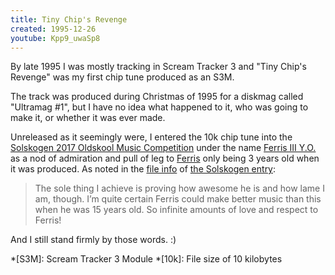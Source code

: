 ```yaml
---
title: Tiny Chip's Revenge
created: 1995-12-26
youtube: Kpp9_uwaSp8
---
```


By late 1995 I was mostly tracking in Scream Tracker 3 and "Tiny Chip's Revenge"
was my first chip tune produced as an S3M.

The track was produced during Christmas of 1995 for a diskmag called "Ultramag
#1", but I have no idea what happened to it, who was going to make it, or
whether it was ever made.

Unreleased as it seemingly were, I entered the 10k chip tune into the [Solskogen
2017 Oldskool Music Competition][compo] under the name [Ferris III Y.O.][entry]
as a nod of admiration and pull of leg to [Ferris] only being 3 years old when
it was produced. As noted in the [file info][info] of [the Solskogen
entry][entry]:

> The sole thing I achieve is proving how awesome he is and how lame I am,
> though. I’m quite certain Ferris could make better music than this when he was
> 15 years old. So infinite amounts of love and respect to Ferris!

And I still stand firmly by those words. :)

*[S3M]: Scream Tracker 3 Module
*[10k]: File size of 10 kilobytes

[compo]: https://demozoo.org/parties/3172/#competition_13406
[entry]: https://demozoo.org/music/174672/
[ferris]: https://iamferris.com/
[info]: https://demozoo.org/productions/174672/info/2773/
